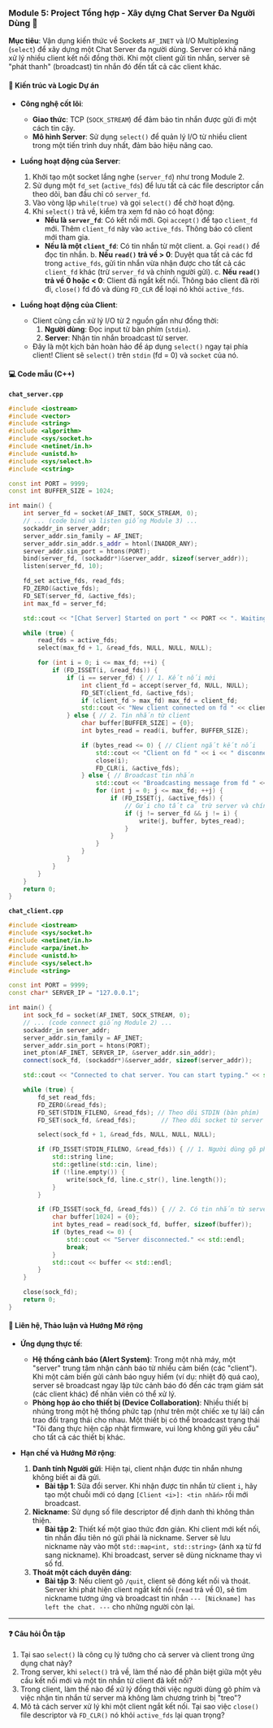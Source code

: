 ### **Module 5: Project Tổng hợp - Xây dựng Chat Server Đa Người Dùng 💬**

**Mục tiêu**: Vận dụng kiến thức về Sockets `AF_INET` và I/O Multiplexing (`select`) để xây dựng một Chat Server đa người dùng. Server có khả năng xử lý nhiều client kết nối đồng thời. Khi một client gửi tin nhắn, server sẽ "phát thanh" (broadcast) tin nhắn đó đến tất cả các client khác.

#### 📖 **Kiến trúc và Logic Dự án**

  * **Công nghệ cốt lõi**:

      * **Giao thức**: TCP (`SOCK_STREAM`) để đảm bảo tin nhắn được gửi đi một cách tin cậy.
      * **Mô hình Server**: Sử dụng `select()` để quản lý I/O từ nhiều client trong một tiến trình duy nhất, đảm bảo hiệu năng cao.

  * **Luồng hoạt động của Server**:

    1.  Khởi tạo một socket lắng nghe (`server_fd`) như trong Module 2.
    2.  Sử dụng một `fd_set` (`active_fds`) để lưu tất cả các file descriptor cần theo dõi, ban đầu chỉ có `server_fd`.
    3.  Vào vòng lặp `while(true)` và gọi `select()` để chờ hoạt động.
    4.  Khi `select()` trả về, kiểm tra xem fd nào có hoạt động:
          * **Nếu là `server_fd`**: Có kết nối mới. Gọi `accept()` để tạo `client_fd` mới. Thêm `client_fd` này vào `active_fds`. Thông báo có client mới tham gia.
          * **Nếu là một `client_fd`**: Có tin nhắn từ một client.
            a. Gọi `read()` để đọc tin nhắn.
            b. **Nếu `read()` trả về \> 0**: Duyệt qua tất cả các fd trong `active_fds`, gửi tin nhắn vừa nhận được cho tất cả các `client_fd` khác (trừ `server_fd` và chính người gửi).
            c. **Nếu `read()` trả về 0 hoặc \< 0**: Client đã ngắt kết nối. Thông báo client đã rời đi, `close()` fd đó và dùng `FD_CLR` để loại nó khỏi `active_fds`.

  * **Luồng hoạt động của Client**:

      * Client cũng cần xử lý I/O từ 2 nguồn gần như đồng thời:
        1.  **Người dùng**: Đọc input từ bàn phím (`stdin`).
        2.  **Server**: Nhận tin nhắn broadcast từ server.
      * Đây là một kịch bản hoàn hảo để áp dụng `select()` ngay tại phía client\! Client sẽ `select()` trên `stdin` (fd = 0) và `socket` của nó.

#### 💻 **Code mẫu (C++)**

**`chat_server.cpp`**

```cpp
#include <iostream>
#include <vector>
#include <string>
#include <algorithm>
#include <sys/socket.h>
#include <netinet/in.h>
#include <unistd.h>
#include <sys/select.h>
#include <cstring>

const int PORT = 9999;
const int BUFFER_SIZE = 1024;

int main() {
    int server_fd = socket(AF_INET, SOCK_STREAM, 0);
    // ... (code bind và listen giống Module 3) ...
    sockaddr_in server_addr;
    server_addr.sin_family = AF_INET;
    server_addr.sin_addr.s_addr = htonl(INADDR_ANY);
    server_addr.sin_port = htons(PORT);
    bind(server_fd, (sockaddr*)&server_addr, sizeof(server_addr));
    listen(server_fd, 10);

    fd_set active_fds, read_fds;
    FD_ZERO(&active_fds);
    FD_SET(server_fd, &active_fds);
    int max_fd = server_fd;

    std::cout << "[Chat Server] Started on port " << PORT << ". Waiting for clients..." << std::endl;

    while (true) {
        read_fds = active_fds;
        select(max_fd + 1, &read_fds, NULL, NULL, NULL);

        for (int i = 0; i <= max_fd; ++i) {
            if (FD_ISSET(i, &read_fds)) {
                if (i == server_fd) { // 1. Kết nối mới
                    int client_fd = accept(server_fd, NULL, NULL);
                    FD_SET(client_fd, &active_fds);
                    if (client_fd > max_fd) max_fd = client_fd;
                    std::cout << "New client connected on fd " << client_fd << std::endl;
                } else { // 2. Tin nhắn từ client
                    char buffer[BUFFER_SIZE] = {0};
                    int bytes_read = read(i, buffer, BUFFER_SIZE);

                    if (bytes_read <= 0) { // Client ngắt kết nối
                        std::cout << "Client on fd " << i << " disconnected." << std::endl;
                        close(i);
                        FD_CLR(i, &active_fds);
                    } else { // Broadcast tin nhắn
                        std::cout << "Broadcasting message from fd " << i << std::endl;
                        for (int j = 0; j <= max_fd; ++j) {
                            if (FD_ISSET(j, &active_fds)) {
                                // Gửi cho tất cả trừ server và chính người gửi
                                if (j != server_fd && j != i) {
                                    write(j, buffer, bytes_read);
                                }
                            }
                        }
                    }
                }
            }
        }
    }
    return 0;
}
```

**`chat_client.cpp`**

```cpp
#include <iostream>
#include <sys/socket.h>
#include <netinet/in.h>
#include <arpa/inet.h>
#include <unistd.h>
#include <sys/select.h>
#include <string>

const int PORT = 9999;
const char* SERVER_IP = "127.0.0.1";

int main() {
    int sock_fd = socket(AF_INET, SOCK_STREAM, 0);
    // ... (code connect giống Module 2) ...
    sockaddr_in server_addr;
    server_addr.sin_family = AF_INET;
    server_addr.sin_port = htons(PORT);
    inet_pton(AF_INET, SERVER_IP, &server_addr.sin_addr);
    connect(sock_fd, (sockaddr*)&server_addr, sizeof(server_addr));

    std::cout << "Connected to chat server. You can start typing." << std::endl;

    while (true) {
        fd_set read_fds;
        FD_ZERO(&read_fds);
        FD_SET(STDIN_FILENO, &read_fds); // Theo dõi STDIN (bàn phím)
        FD_SET(sock_fd, &read_fds);       // Theo dõi socket từ server

        select(sock_fd + 1, &read_fds, NULL, NULL, NULL);

        if (FD_ISSET(STDIN_FILENO, &read_fds)) { // 1. Người dùng gõ phím
            std::string line;
            std::getline(std::cin, line);
            if (!line.empty()) {
                write(sock_fd, line.c_str(), line.length());
            }
        }

        if (FD_ISSET(sock_fd, &read_fds)) { // 2. Có tin nhắn từ server
            char buffer[1024] = {0};
            int bytes_read = read(sock_fd, buffer, sizeof(buffer));
            if (bytes_read <= 0) {
                std::cout << "Server disconnected." << std::endl;
                break;
            }
            std::cout << buffer << std::endl;
        }
    }

    close(sock_fd);
    return 0;
}
```

#### 🧩 **Liên hệ, Thảo luận và Hướng Mở rộng**

  * **Ứng dụng thực tế**:

      * **Hệ thống cảnh báo (Alert System)**: Trong một nhà máy, một "server" trung tâm nhận cảnh báo từ nhiều cảm biến (các "client"). Khi một cảm biến gửi cảnh báo nguy hiểm (ví dụ: nhiệt độ quá cao), server sẽ broadcast ngay lập tức cảnh báo đó đến các trạm giám sát (các client khác) để nhân viên có thể xử lý.
      * **Phòng họp ảo cho thiết bị (Device Collaboration)**: Nhiều thiết bị nhúng trong một hệ thống phức tạp (như trên một chiếc xe tự lái) cần trao đổi trạng thái cho nhau. Một thiết bị có thể broadcast trạng thái "Tôi đang thực hiện cập nhật firmware, vui lòng không gửi yêu cầu" cho tất cả các thiết bị khác.

  * **Hạn chế và Hướng Mở rộng**:

    1.  **Danh tính Người gửi**: Hiện tại, client nhận được tin nhắn nhưng không biết ai đã gửi.
          * **Bài tập 1**: Sửa đổi server. Khi nhận được tin nhắn từ client `i`, hãy tạo một chuỗi mới có dạng `[Client <i>]: <tin nhắn>` rồi mới broadcast.
    2.  **Nickname**: Sử dụng số file descriptor để định danh thì không thân thiện.
          * **Bài tập 2**: Thiết kế một giao thức đơn giản. Khi client mới kết nối, tin nhắn đầu tiên nó gửi phải là nickname. Server sẽ lưu nickname này vào một `std::map<int, std::string>` (ánh xạ từ fd sang nickname). Khi broadcast, server sẽ dùng nickname thay vì số fd.
    3.  **Thoát một cách duyên dáng**:
          * **Bài tập 3**: Nếu client gõ `/quit`, client sẽ đóng kết nối và thoát. Server khi phát hiện client ngắt kết nối (`read` trả về 0), sẽ tìm nickname tương ứng và broadcast tin nhắn `--- [Nickname] has left the chat. ---` cho những người còn lại.

-----

#### ❓ **Câu hỏi Ôn tập**

1.  Tại sao `select()` là công cụ lý tưởng cho cả server và client trong ứng dụng chat này?
2.  Trong server, khi `select()` trả về, làm thế nào để phân biệt giữa một yêu cầu kết nối mới và một tin nhắn từ client đã kết nối?
3.  Trong client, làm thế nào để xử lý đồng thời việc người dùng gõ phím và việc nhận tin nhắn từ server mà không làm chương trình bị "treo"?
4.  Mô tả cách server xử lý khi một client ngắt kết nối. Tại sao việc `close()` file descriptor và `FD_CLR()` nó khỏi `active_fds` lại quan trọng?
